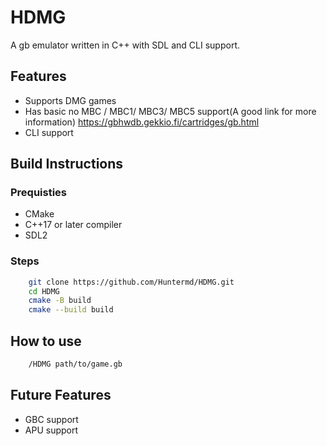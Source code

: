 # HDMG
A gb emulator written in C++ with SDL and CLI support.

## Features
- Supports DMG games
- Has basic no MBC / MBC1/ MBC3/ MBC5 support(A good link for more information) https://gbhwdb.gekkio.fi/cartridges/gb.html
- CLI support

## Build Instructions

### Prequisties
- CMake
- C++17 or later compiler
- SDL2
### Steps
```bash
    git clone https://github.com/Huntermd/HDMG.git
    cd HDMG
    cmake -B build
    cmake --build build
```
## How to use
```bash
    /HDMG path/to/game.gb
```
## Future Features
- GBC support
- APU support